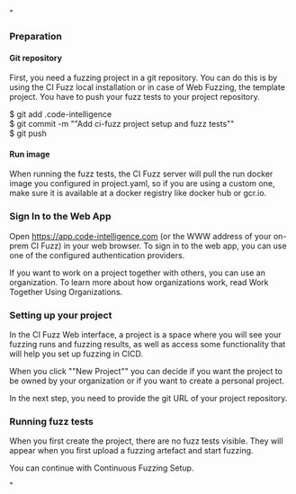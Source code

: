 "

### Preparation

#### Git repository

First, you need a fuzzing project in a git repository. You can do this is by using the CI Fuzz local installation or in case of Web Fuzzing, the template project. You have to push your fuzz tests to your project repository.

$ git add .code-intelligence  
$ git commit -m ""Add ci-fuzz project setup and fuzz tests""  
$ git push

#### Run image

When running the fuzz tests, the CI Fuzz server will pull the run docker image you configured in project.yaml, so if you are using a custom one, make sure it is available at a docker registry like docker hub or gcr.io.

### Sign In to the Web App

Open https://app.code-intelligence.com (or the WWW address of your on-prem CI Fuzz) in your web browser. To sign in to the web app, you can use one of the configured authentication providers.

If you want to work on a project together with others, you can use an organization. To learn more about how organizations work, read Work Together Using Organizations.

### Setting up your project

In the CI Fuzz Web interface, a project is a space where you will see your fuzzing runs and fuzzing results, as well as access some functionality that will help you set up fuzzing in CICD.

When you click ""New Project"" you can decide if you want the project to be owned by your organization or if you want to create a personal project.

In the next step, you need to provide the git URL of your project repository.

  

### Running fuzz tests

When you first create the project, there are no fuzz tests visible. They will appear when you first upload a fuzzing artefact and start fuzzing.

You can continue with Continuous Fuzzing Setup.

"